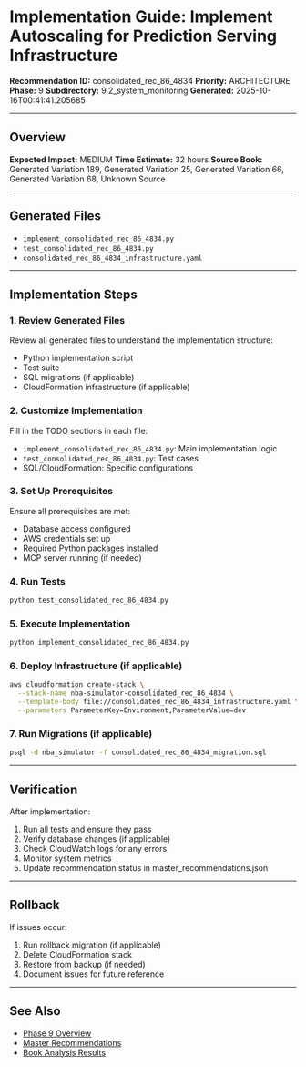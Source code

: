 # Implementation Guide: Implement Autoscaling for Prediction Serving Infrastructure

**Recommendation ID:** consolidated_rec_86_4834
**Priority:** ARCHITECTURE
**Phase:** 9
**Subdirectory:** 9.2_system_monitoring
**Generated:** 2025-10-16T00:41:41.205685

---

## Overview



**Expected Impact:** MEDIUM
**Time Estimate:** 32 hours
**Source Book:** Generated Variation 189, Generated Variation 25, Generated Variation 66, Generated Variation 68, Unknown Source

---

## Generated Files

- `implement_consolidated_rec_86_4834.py`
- `test_consolidated_rec_86_4834.py`
- `consolidated_rec_86_4834_infrastructure.yaml`

---

## Implementation Steps

### 1. Review Generated Files

Review all generated files to understand the implementation structure:
- Python implementation script
- Test suite
- SQL migrations (if applicable)
- CloudFormation infrastructure (if applicable)

### 2. Customize Implementation

Fill in the TODO sections in each file:
- `implement_consolidated_rec_86_4834.py`: Main implementation logic
- `test_consolidated_rec_86_4834.py`: Test cases
- SQL/CloudFormation: Specific configurations

### 3. Set Up Prerequisites

Ensure all prerequisites are met:
- Database access configured
- AWS credentials set up
- Required Python packages installed
- MCP server running (if needed)

### 4. Run Tests

```bash
python test_consolidated_rec_86_4834.py
```

### 5. Execute Implementation

```bash
python implement_consolidated_rec_86_4834.py
```

### 6. Deploy Infrastructure (if applicable)

```bash
aws cloudformation create-stack \
  --stack-name nba-simulator-consolidated_rec_86_4834 \
  --template-body file://consolidated_rec_86_4834_infrastructure.yaml \
  --parameters ParameterKey=Environment,ParameterValue=dev
```

### 7. Run Migrations (if applicable)

```bash
psql -d nba_simulator -f consolidated_rec_86_4834_migration.sql
```

---

## Verification

After implementation:
1. Run all tests and ensure they pass
2. Verify database changes (if applicable)
3. Check CloudWatch logs for any errors
4. Monitor system metrics
5. Update recommendation status in master_recommendations.json

---

## Rollback

If issues occur:
1. Run rollback migration (if applicable)
2. Delete CloudFormation stack
3. Restore from backup (if needed)
4. Document issues for future reference

---

## See Also

- [Phase 9 Overview](/Users/ryanranft/nba-simulator-aws/docs/phases/phase_9/)
- [Master Recommendations](/Users/ryanranft/nba-mcp-synthesis/analysis_results/master_recommendations.json)
- [Book Analysis Results](/Users/ryanranft/nba-mcp-synthesis/analysis_results/)
